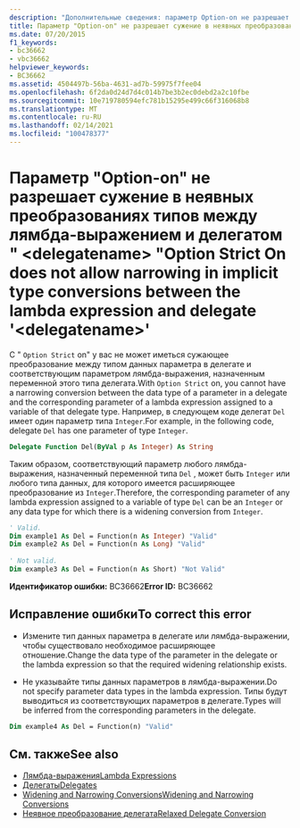 ```yaml
---
description: "Дополнительные сведения: параметр Option-on не разрешает сужение в неявных преобразованиях типов между лямбда-выражением и делегатом ' <delegatename> '"
title: Параметр "Option-on" не разрешает сужение в неявных преобразованиях типов между лямбда-выражением и делегатом " <delegatename> "
ms.date: 07/20/2015
f1_keywords:
- bc36662
- vbc36662
helpviewer_keywords:
- BC36662
ms.assetid: 4504497b-56ba-4631-ad7b-59975f7fee04
ms.openlocfilehash: 6f2da0d24d7d4c014b7be3b2ec0debd2a2c10fbe
ms.sourcegitcommit: 10e719780594efc781b15295e499c66f316068b8
ms.translationtype: MT
ms.contentlocale: ru-RU
ms.lasthandoff: 02/14/2021
ms.locfileid: "100478377"
---
```

# <a name="option-strict-on-does-not-allow-narrowing-in-implicit-type-conversions-between-the-lambda-expression-and-delegate-delegatename"></a><span data-ttu-id="c01ae-103">Параметр "Option-on" не разрешает сужение в неявных преобразованиях типов между лямбда-выражением и делегатом " \<delegatename> "</span><span class="sxs-lookup"><span data-stu-id="c01ae-103">Option Strict On does not allow narrowing in implicit type conversions between the lambda expression and delegate '\<delegatename>'</span></span>

<span data-ttu-id="c01ae-104">С " `Option Strict` on" у вас не может иметься сужающее преобразование между типом данных параметра в делегате и соответствующим параметром лямбда-выражения, назначенным переменной этого типа делегата.</span><span class="sxs-lookup"><span data-stu-id="c01ae-104">With `Option Strict` on, you cannot have a narrowing conversion between the data type of a parameter in a delegate and the corresponding parameter of a lambda expression assigned to a variable of that delegate type.</span></span> <span data-ttu-id="c01ae-105">Например, в следующем коде делегат `Del` имеет один параметр типа `Integer`.</span><span class="sxs-lookup"><span data-stu-id="c01ae-105">For example, in the following code, delegate `Del` has one parameter of type `Integer`.</span></span>  
  
```vb  
Delegate Function Del(ByVal p As Integer) As String  
```  
  
 <span data-ttu-id="c01ae-106">Таким образом, соответствующий параметр любого лямбда-выражения, назначенный переменной типа `Del` , может быть `Integer` или любого типа данных, для которого имеется расширяющее преобразование из `Integer`.</span><span class="sxs-lookup"><span data-stu-id="c01ae-106">Therefore, the corresponding parameter of any lambda expression assigned to a variable of type `Del` can be an `Integer` or any data type for which there is a widening conversion from `Integer`.</span></span>  
  
```vb  
' Valid.  
Dim example1 As Del = Function(n As Integer) "Valid"  
Dim example2 As Del = Function(n As Long) "Valid"  
  
' Not valid.  
Dim example3 As Del = Function(n As Short) "Not Valid"  
```  
  
 <span data-ttu-id="c01ae-107">**Идентификатор ошибки:** BC36662</span><span class="sxs-lookup"><span data-stu-id="c01ae-107">**Error ID:** BC36662</span></span>  
  
## <a name="to-correct-this-error"></a><span data-ttu-id="c01ae-108">Исправление ошибки</span><span class="sxs-lookup"><span data-stu-id="c01ae-108">To correct this error</span></span>  
  
- <span data-ttu-id="c01ae-109">Измените тип данных параметра в делегате или лямбда-выражении, чтобы существовало необходимое расширяющее отношение.</span><span class="sxs-lookup"><span data-stu-id="c01ae-109">Change the data type of the parameter in the delegate or the lambda expression so that the required widening relationship exists.</span></span>  
  
- <span data-ttu-id="c01ae-110">Не указывайте типы данных параметров в лямбда-выражении.</span><span class="sxs-lookup"><span data-stu-id="c01ae-110">Do not specify parameter data types in the lambda expression.</span></span> <span data-ttu-id="c01ae-111">Типы будут выводиться из соответствующих параметров в делегате.</span><span class="sxs-lookup"><span data-stu-id="c01ae-111">Types will be inferred from the corresponding parameters in the delegate.</span></span>  
  
```vb  
Dim example4 As Del = Function(n) "Valid"  
```  
  
## <a name="see-also"></a><span data-ttu-id="c01ae-112">См. также</span><span class="sxs-lookup"><span data-stu-id="c01ae-112">See also</span></span>

- [<span data-ttu-id="c01ae-113">Лямбда-выражения</span><span class="sxs-lookup"><span data-stu-id="c01ae-113">Lambda Expressions</span></span>](../programming-guide/language-features/procedures/lambda-expressions.md)
- [<span data-ttu-id="c01ae-114">Делегаты</span><span class="sxs-lookup"><span data-stu-id="c01ae-114">Delegates</span></span>](../programming-guide/language-features/delegates/index.md)
- [<span data-ttu-id="c01ae-115">Widening and Narrowing Conversions</span><span class="sxs-lookup"><span data-stu-id="c01ae-115">Widening and Narrowing Conversions</span></span>](../programming-guide/language-features/data-types/widening-and-narrowing-conversions.md)
- [<span data-ttu-id="c01ae-116">Неявное преобразование делегата</span><span class="sxs-lookup"><span data-stu-id="c01ae-116">Relaxed Delegate Conversion</span></span>](../programming-guide/language-features/delegates/relaxed-delegate-conversion.md)
